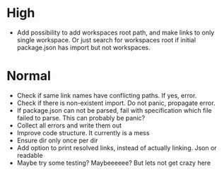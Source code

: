 
# High
* Add possibility to add workspaces root path, and make links to only single workspace. 
    Or just search for workspaces root if initial package.json has import but not workspaces. 

# Normal
* Check if same link names have conflicting paths. If yes, error.
* Check if there is non-existent import. Do not panic, propagate error.
* If package.json can not be parsed, fail with specification which file failed to parse. This can probably be panic?
* Collect all errors and write them out
* Improve code structure. It currently is a mess
* Ensure dir only once per dir
* Add option to print resolved links, instead of actually linking. Json or readable
* Maybe try some testing? Maybeeeeee? But lets not get crazy here
